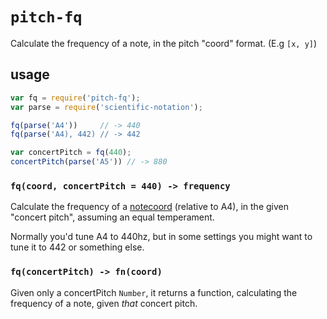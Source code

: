 # `pitch-fq`

Calculate the frequency of a note, in the pitch "coord" format. (E.g `[x, y]`)

## usage

```js
var fq = require('pitch-fq');
var parse = require('scientific-notation');

fq(parse('A4'))     // -> 440
fq(parse('A4), 442) // -> 442

var concertPitch = fq(440);
concertPitch(parse('A5')) // -> 880
```

### `fq(coord, concertPitch = 440) -> frequency`

Calculate the frequency of a [notecoord](https://github.com/saebekassebil/notecoord)
(relative to A4), in the given "concert pitch", assuming an equal temperament.

Normally you'd tune A4 to 440hz, but in some settings you might want to tune
it to 442 or something else.

### `fq(concertPitch) -> fn(coord)`

Given only a concertPitch `Number`, it returns a function, calculating the
frequency of a note, given *that* concert pitch.
